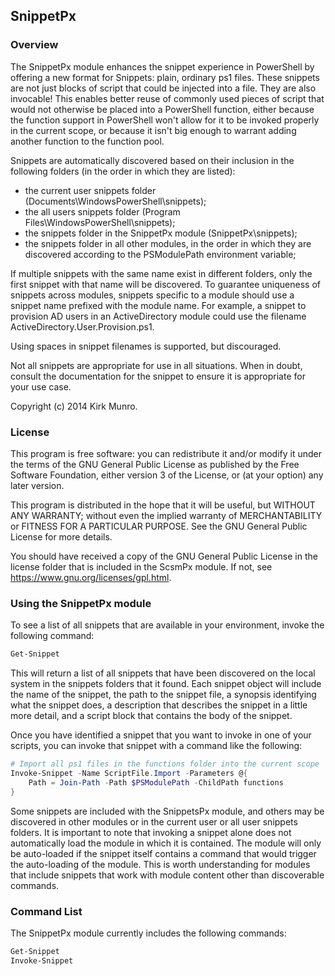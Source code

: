 ﻿## SnippetPx

### Overview

The SnippetPx module enhances the snippet experience in PowerShell by offering
a new format for Snippets: plain, ordinary ps1 files. These snippets are not
just blocks of script that could be injected into a file. They are also
invocable! This enables better reuse of commonly used pieces of script that
would not otherwise be placed into a PowerShell function, either because the
function support in PowerShell won't allow for it to be invoked properly in
the current scope, or because it isn't big enough to warrant adding another
function to the function pool.

Snippets are automatically discovered based on their inclusion in the following
folders (in the order in which they are listed):
- the current user snippets folder (Documents\WindowsPowerShell\snippets);
- the all users snippets folder (Program Files\WindowsPowerShell\snippets);
- the snippets folder in the SnippetPx module (SnippetPx\snippets);
- the snippets folder in all other modules, in the order in which they are
discovered according to the PSModulePath environment variable;

If multiple snippets with the same name exist in different folders, only the
first snippet with that name will be discovered. To guarantee uniqueness of
snippets across modules, snippets specific to a module should use a snippet name
prefixed with the module name. For example, a snippet to provision AD users in an
ActiveDirectory module could use the filename ActiveDirectory.User.Provision.ps1.

Using spaces in snippet filenames is supported, but discouraged.

Not all snippets are appropriate for use in all situations. When in doubt, consult
the documentation for the snippet to ensure it is appropriate for your use case.

Copyright (c) 2014 Kirk Munro.

### License

This program is free software: you can redistribute it and/or modify it under
the terms of the GNU General Public License as published by the Free Software
Foundation, either version 3 of the License, or (at your option) any later
version.

This program is distributed in the hope that it will be useful, but WITHOUT
ANY WARRANTY; without even the implied warranty of MERCHANTABILITY or FITNESS
FOR A PARTICULAR PURPOSE. See the GNU General Public License for more details.

You should have received a copy of the GNU General Public License in the
license folder that is included in the ScsmPx module. If not, see
<https://www.gnu.org/licenses/gpl.html>.

### Using the SnippetPx module

To see a list of all snippets that are available in your environment, invoke
the following command:

```powershell
Get-Snippet
```

This will return a list of all snippets that have been discovered on the
local system in the snippets folders that it found. Each snippet object will
include the name of the snippet, the path to the snippet file, a synopsis
identifying what the snippet does, a description that describes the snippet
in a little more detail, and a script block that contains the body of the
snippet.

Once you have identified a snippet that you want to invoke in one of your
scripts, you can invoke that snippet with a command like the following:

```powershell
# Import all ps1 files in the functions folder into the current scope
Invoke-Snippet -Name ScriptFile.Import -Parameters @{
    Path = Join-Path -Path $PSModulePath -ChildPath functions
}
```

Some snippets are included with the SnippetsPx module, and others may be
discovered in other modules or in the current user or all user snippets
folders. It is important to note that invoking a snippet alone does not
automatically load the module in which it is contained. The module will
only be auto-loaded if the snippet itself contains a command that would
trigger the auto-loading of the module. This is worth understanding for
modules that include snippets that work with module content other than
discoverable commands.

### Command List

The SnippetPx module currently includes the following commands:

```powershell
Get-Snippet
Invoke-Snippet
```